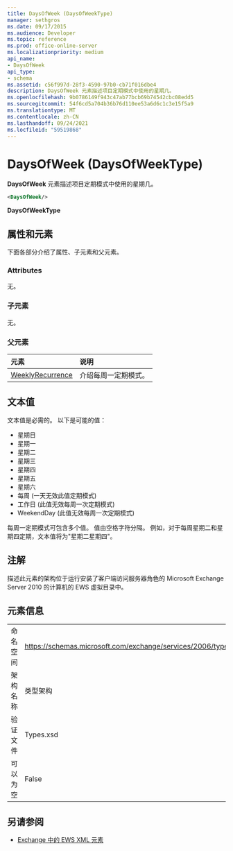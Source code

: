 ```yaml
---
title: DaysOfWeek (DaysOfWeekType)
manager: sethgros
ms.date: 09/17/2015
ms.audience: Developer
ms.topic: reference
ms.prod: office-online-server
ms.localizationpriority: medium
api_name:
- DaysOfWeek
api_type:
- schema
ms.assetid: c56f997d-28f3-4590-97b0-cb71f016dbe4
description: DaysOfWeek 元素描述项目定期模式中使用的星期几。
ms.openlocfilehash: 9b0786149f943c47ab77bcb69b74542cbc08edd5
ms.sourcegitcommit: 54f6cd5a704b36b76d110ee53a6d6c1c3e15f5a9
ms.translationtype: MT
ms.contentlocale: zh-CN
ms.lasthandoff: 09/24/2021
ms.locfileid: "59519868"
---
```

# <a name="daysofweek-daysofweektype"></a>DaysOfWeek (DaysOfWeekType)

**DaysOfWeek** 元素描述项目定期模式中使用的星期几。 
  
```XML
<DaysOfWeek/>
```

**DaysOfWeekType**

## <a name="attributes-and-elements"></a>属性和元素

下面各部分介绍了属性、子元素和父元素。
  
### <a name="attributes"></a>Attributes

无。
  
### <a name="child-elements"></a>子元素

无。
  
### <a name="parent-elements"></a>父元素

|**元素**|**说明**|
|:-----|:-----|
|[WeeklyRecurrence](weeklyrecurrence.md) <br/> |介绍每周一定期模式。  <br/> |
   
## <a name="text-value"></a>文本值

文本值是必需的。 以下是可能的值：
  
- 星期日    
- 星期一    
- 星期二    
- 星期三    
- 星期四    
- 星期五    
- 星期六    
- 每周 (一天无效此值定期模式)     
- 工作日 (此值无效每周一次定期模式)     
- WeekendDay (此值无效每周一次定期模式) 
    
每周一定期模式可包含多个值。 值由空格字符分隔。 例如，对于每周星期二和星期四定期，文本值将为"星期二星期四"。
  
## <a name="remarks"></a>注解

描述此元素的架构位于运行安装了客户端访问服务器角色的 Microsoft Exchange Server 2010 的计算机的 EWS 虚拟目录中。
  
## <a name="element-information"></a>元素信息

|||
|:-----|:-----|
|命名空间  <br/> |https://schemas.microsoft.com/exchange/services/2006/types  <br/> |
|架构名称  <br/> |类型架构  <br/> |
|验证文件  <br/> |Types.xsd  <br/> |
|可以为空  <br/> |False  <br/> |
   
## <a name="see-also"></a>另请参阅

- [Exchange 中的 EWS XML 元素](ews-xml-elements-in-exchange.md)


